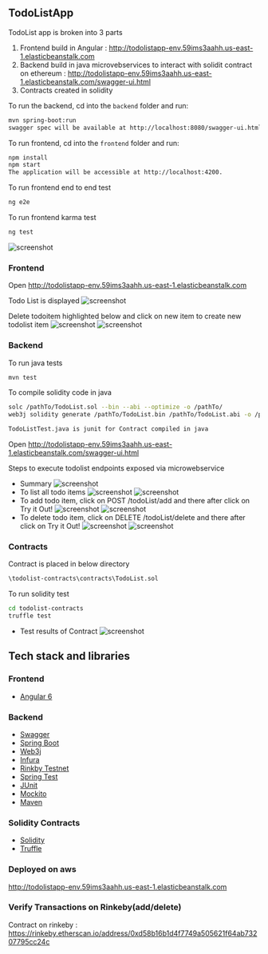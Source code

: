 ## TodoListApp

TodoList app is broken into 3 parts

1. Frontend build in Angular : http://todolistapp-env.59ims3aahh.us-east-1.elasticbeanstalk.com
2. Backend build in java microvebservices to interact with solidit contract on ethereum 
        : http://todolistapp-env.59ims3aahh.us-east-1.elasticbeanstalk.com/swagger-ui.html
3. Contracts created in solidity

To run the backend, cd into the `backend` folder and run:
 
```bash
mvn spring-boot:run
swagger spec will be available at http://localhost:8080/swagger-ui.html
```

To run frontend, cd into the `frontend` folder and run:

```bash
npm install
npm start
The application will be accessible at http://localhost:4200.
```

To run frontend end to end test

```bash
ng e2e
```

To run frontend karma test

```bash
ng test
```

![screenshot](https://github.com/ankitamadan/todolist/blob/master/screenshots/karmatest.PNG)


### Frontend

Open http://todolistapp-env.59ims3aahh.us-east-1.elasticbeanstalk.com

Todo List is displayed
![screenshot](https://github.com/ankitamadan/todolist/blob/master/screenshots/getlist.PNG)

Delete todoitem highlighted below and click on new item to create new todolist item
![screenshot](https://github.com/ankitamadan/todolist/blob/master/screenshots/todolist-delete.png)
![screenshot](https://github.com/ankitamadan/todolist/blob/master/screenshots/newitem.PNG)

### Backend

To run java tests

```bash
mvn test
```


To compile solidity code in java

```bash
solc /pathTo/TodoList.sol --bin --abi --optimize -o /pathTo/
web3j solidity generate /pathTo/TodoList.bin /pathTo/TodoList.abi -o /pathTo/flexdapps -p com.company
```

```bash
TodoListTest.java is junit for Contract compiled in java
```

Open http://todolistapp-env.59ims3aahh.us-east-1.elasticbeanstalk.com/swagger-ui.html

Steps to execute todolist endpoints exposed via microwebservice

- Summary
![screenshot](https://github.com/ankitamadan/todolist/blob/master/screenshots/step1.PNG)
- To list all todo items
![screenshot](https://github.com/ankitamadan/todolist/blob/master/screenshots/step2-1.PNG)
![screenshot](https://github.com/ankitamadan/todolist/blob/master/screenshots/step2-2.PNG)
- To add todo item, click on POST /todoList/add and there after click on Try it Out!
![screenshot](https://github.com/ankitamadan/todolist/blob/master/screenshots/step3.PNG)
![screenshot](https://github.com/ankitamadan/todolist/blob/master/screenshots/step3-2.PNG)
- To delete todo item, click on DELETE /todoList/delete and there after click on Try it Out!
![screenshot](https://github.com/ankitamadan/todolist/blob/master/screenshots/step4-1.PNG)
![screenshot](https://github.com/ankitamadan/todolist/blob/master/screenshots/step4-2.PNG)


### Contracts

Contract is placed in below directory

```bash
\todolist-contracts\contracts\TodoList.sol
```

To run solidity test

```bash
cd todolist-contracts
truffle test
```

- Test results of Contract
![screenshot](https://github.com/ankitamadan/todolist/blob/master/screenshots/step5.PNG)

## Tech stack and libraries

### Frontend

- [Angular 6](https://angular.io/)

### Backend
- [Swagger](https://swagger.io/getting-started/)
- [Spring Boot](http://projects.spring.io/spring-boot/)
- [Web3j](https://web3j.io/)
- [Infura](https://infura.io/)
- [Rinkby Testnet](https://rinkby.etherscan.io/)
- [Spring Test](http://docs.spring.io/autorepo/docs/spring-framework/3.2.x/spring-framework-reference/html/testing.html)
- [JUnit](http://junit.org/)
- [Mockito](http://mockito.org/)
- [Maven](https://maven.apache.org/)

### Solidity Contracts

- [Solidity](https://solidity.readthedocs.io/en/v0.4.25/)
- [Truffle](https://truffleframework.com/)

### Deployed on aws

http://todolistapp-env.59ims3aahh.us-east-1.elasticbeanstalk.com

### Verify Transactions on Rinkeby(add/delete)

Contract on rinkeby : https://rinkeby.etherscan.io/address/0xd58b16b1d4f7749a505621f64ab73207795cc24c